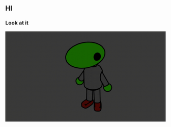 ## HI
### Look at it
![profile](https://github.com/ARteam1980/ARteam1980/blob/a56908b97e2f18adbaab28e35e7b35212b8f72a9/profile.gif)
